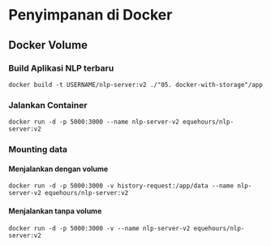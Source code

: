 # Penyimpanan di Docker
## Docker Volume

### Build Aplikasi NLP terbaru
```
docker build -t USERNAME/nlp-server:v2 ./"05. docker-with-storage"/app
```
### Jalankan Container
```
docker run -d -p 5000:3000 --name nlp-server-v2 equehours/nlp-server:v2
```
### Mounting data
#### Menjalankan dengan volume
```
docker run -d -p 5000:3000 -v history-request:/app/data --name nlp-server-v2 equehours/nlp-server:v2
```
#### Menjalankan tanpa volume
```
docker run -d -p 5000:3000 -v --name nlp-server-v2 equehours/nlp-server:v2
```